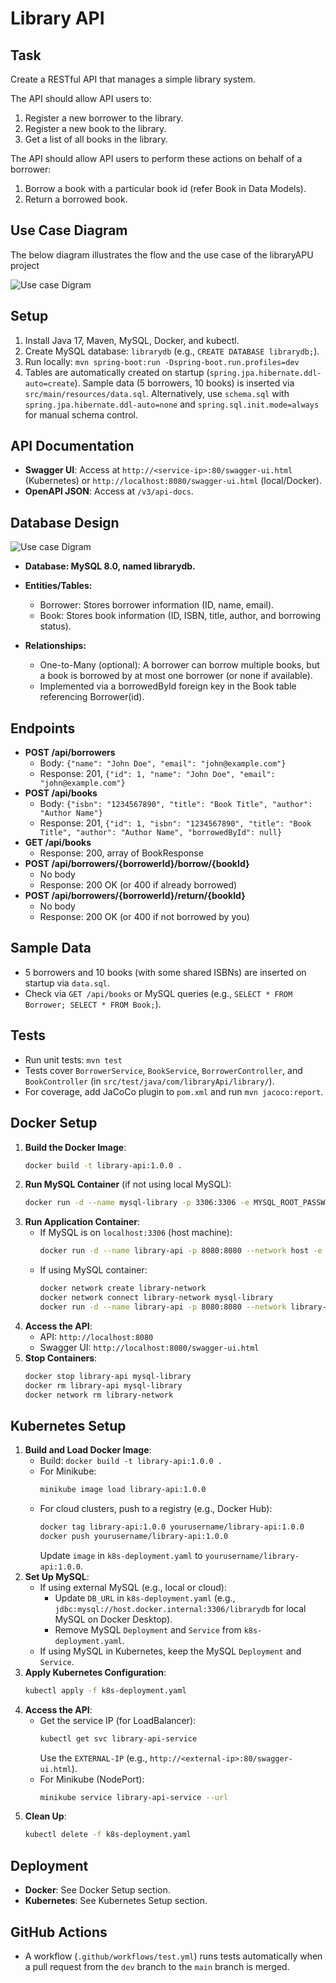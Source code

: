 # Library API

## Task
Create a RESTful API that manages a simple library system.

The API should allow API users to:

1. Register a new borrower to the library.
2. Register a new book to the library.
3. Get a list of all books in the library.

The API should allow API users to perform these actions on behalf of a borrower:

1. Borrow a book with a particular book id (refer Book in Data Models).
2. Return a borrowed book.

## Use Case Diagram
The below diagram illustrates the flow and the use case of the libraryAPU project

![Use case Digram](https://github.com/MrSriJay/libraryAPI/blob/8cf3aa7cc0a7ec8157042a024ca6009d6a609a42/use%20case%20diagram.png)

## Setup
1. Install Java 17, Maven, MySQL, Docker, and kubectl.
2. Create MySQL database: `librarydb` (e.g., `CREATE DATABASE librarydb;`).
3. Run locally: `mvn spring-boot:run -Dspring-boot.run.profiles=dev`
4. Tables are automatically created on startup (`spring.jpa.hibernate.ddl-auto=create`). Sample data (5 borrowers, 10 books) is inserted via `src/main/resources/data.sql`. Alternatively, use `schema.sql` with `spring.jpa.hibernate.ddl-auto=none` and `spring.sql.init.mode=always` for manual schema control.

## API Documentation
- **Swagger UI**: Access at `http://<service-ip>:80/swagger-ui.html` (Kubernetes) or `http://localhost:8080/swagger-ui.html` (local/Docker).
- **OpenAPI JSON**: Access at `/v3/api-docs`.

## Database Design
![Use case Digram](https://github.com/MrSriJay/libraryAPI/blob/8cf3aa7cc0a7ec8157042a024ca6009d6a609a42/db%20diagram.png)
- **Database: MySQL 8.0, named librarydb.**
- **Entities/Tables:**
    - Borrower: Stores borrower information (ID, name, email).
    - Book: Stores book information (ID, ISBN, title, author, and borrowing status).

- **Relationships:**

  - One-to-Many (optional): A borrower can borrow multiple books, but a book is borrowed by at most one borrower (or none if available).
  - Implemented via a borrowedById foreign key in the Book table referencing Borrower(id).


## Endpoints
- **POST /api/borrowers**
    - Body: `{"name": "John Doe", "email": "john@example.com"}`
    - Response: 201, `{"id": 1, "name": "John Doe", "email": "john@example.com"}`
- **POST /api/books**
    - Body: `{"isbn": "1234567890", "title": "Book Title", "author": "Author Name"}`
    - Response: 201, `{"id": 1, "isbn": "1234567890", "title": "Book Title", "author": "Author Name", "borrowedById": null}`
- **GET /api/books**
    - Response: 200, array of BookResponse
- **POST /api/borrowers/{borrowerId}/borrow/{bookId}**
    - No body
    - Response: 200 OK (or 400 if already borrowed)
- **POST /api/borrowers/{borrowerId}/return/{bookId}**
    - No body
    - Response: 200 OK (or 400 if not borrowed by you)

## Sample Data
- 5 borrowers and 10 books (with some shared ISBNs) are inserted on startup via `data.sql`.
- Check via `GET /api/books` or MySQL queries (e.g., `SELECT * FROM Borrower; SELECT * FROM Book;`).

## Tests
- Run unit tests: `mvn test`
- Tests cover `BorrowerService`, `BookService`, `BorrowerController`, and `BookController` (in `src/test/java/com/libraryApi/library/`).
- For coverage, add JaCoCo plugin to `pom.xml` and run `mvn jacoco:report`.

## Docker Setup
1. **Build the Docker Image**:
   ```bash
   docker build -t library-api:1.0.0 .
   ```
2. **Run MySQL Container** (if not using local MySQL):
   ```bash
   docker run -d --name mysql-library -p 3306:3306 -e MYSQL_ROOT_PASSWORD=root -e MYSQL_DATABASE=librarydb mysql:8.0
   ```
3. **Run Application Container**:
    - If MySQL is on `localhost:3306` (host machine):
      ```bash
      docker run -d --name library-api -p 8080:8080 --network host -e DB_URL=jdbc:mysql://localhost:3306/librarydb -e DB_USERNAME=root -e DB_PASSWORD=root library-api:1.0.0
      ```
    - If using MySQL container:
      ```bash
      docker network create library-network
      docker network connect library-network mysql-library
      docker run -d --name library-api -p 8080:8080 --network library-network -e DB_URL=jdbc:mysql://mysql-library:3306/librarydb -e DB_USERNAME=root -e DB_PASSWORD=root library-api:1.0.0
      ```
4. **Access the API**:
    - API: `http://localhost:8080`
    - Swagger UI: `http://localhost:8080/swagger-ui.html`
5. **Stop Containers**:
   ```bash
   docker stop library-api mysql-library
   docker rm library-api mysql-library
   docker network rm library-network
   ```

## Kubernetes Setup
1. **Build and Load Docker Image**:
    - Build: `docker build -t library-api:1.0.0 .`
    - For Minikube:
      ```bash
      minikube image load library-api:1.0.0
      ```
    - For cloud clusters, push to a registry (e.g., Docker Hub):
      ```bash
      docker tag library-api:1.0.0 yourusername/library-api:1.0.0
      docker push yourusername/library-api:1.0.0
      ```
      Update `image` in `k8s-deployment.yaml` to `yourusername/library-api:1.0.0`.
2. **Set Up MySQL**:
    - If using external MySQL (e.g., local or cloud):
        - Update `DB_URL` in `k8s-deployment.yaml` (e.g., `jdbc:mysql://host.docker.internal:3306/librarydb` for local MySQL on Docker Desktop).
        - Remove MySQL `Deployment` and `Service` from `k8s-deployment.yaml`.
    - If using MySQL in Kubernetes, keep the MySQL `Deployment` and `Service`.
3. **Apply Kubernetes Configuration**:
   ```bash
   kubectl apply -f k8s-deployment.yaml
   ```
4. **Access the API**:
    - Get the service IP (for LoadBalancer):
      ```bash
      kubectl get svc library-api-service
      ```
      Use the `EXTERNAL-IP` (e.g., `http://<external-ip>:80/swagger-ui.html`).
    - For Minikube (NodePort):
      ```bash
      minikube service library-api-service --url
      ```
5. **Clean Up**:
   ```bash
   kubectl delete -f k8s-deployment.yaml
   ```

## Deployment
- **Docker**: See Docker Setup section.
- **Kubernetes**: See Kubernetes Setup section.

## GitHub Actions
- A workflow (`.github/workflows/test.yml`) runs tests automatically when a pull request from the `dev` branch to the `main` branch is merged.